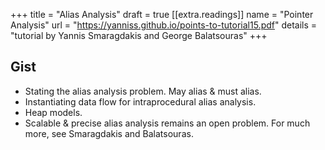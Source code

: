 +++
title = "Alias Analysis"
draft = true
[[extra.readings]]
name = "Pointer Analysis"
url = "https://yanniss.github.io/points-to-tutorial15.pdf"
details = "tutorial by Yannis Smaragdakis and George Balatsouras"
+++
## Gist

* Stating the alias analysis problem. May alias & must alias.
* Instantiating data flow for intraprocedural alias analysis.
* Heap models.
* Scalable & precise alias analysis remains an open problem. For much more, see Smaragdakis and Balatsouras.
